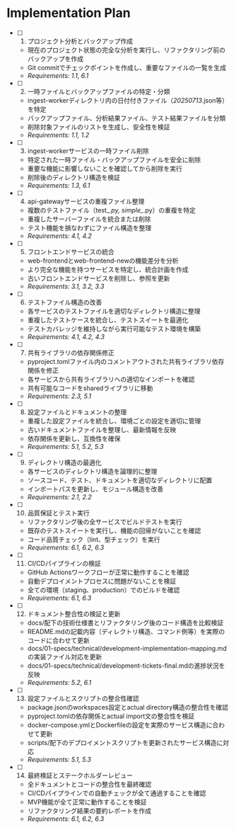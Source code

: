 # Implementation Plan

- [ ] 1. プロジェクト分析とバックアップ作成
  - 現在のプロジェクト状態の完全な分析を実行し、リファクタリング前のバックアップを作成
  - Git commitでチェックポイントを作成し、重要なファイルの一覧を生成
  - _Requirements: 1.1, 6.1_

- [ ] 2. 一時ファイルとバックアップファイルの特定・分類
  - ingest-workerディレクトリ内の日付付きファイル（*_20250713_*.json等）を特定
  - バックアップファイル、分析結果ファイル、テスト結果ファイルを分類
  - 削除対象ファイルのリストを生成し、安全性を検証
  - _Requirements: 1.1, 1.2_

- [ ] 3. ingest-workerサービスの一時ファイル削除
  - 特定された一時ファイル・バックアップファイルを安全に削除
  - 重要な機能に影響しないことを確認してから削除を実行
  - 削除後のディレクトリ構造を検証
  - _Requirements: 1.3, 6.1_

- [ ] 4. api-gatewayサービスの重複ファイル整理
  - 複数のテストファイル（test_*.py, simple_*.py）の重複を特定
  - 重複したサーバーファイルを統合または削除
  - テスト機能を損なわずにファイル構造を整理
  - _Requirements: 4.1, 4.2_

- [ ] 5. フロントエンドサービスの統合
  - web-frontendとweb-frontend-newの機能差分を分析
  - より完全な機能を持つサービスを特定し、統合計画を作成
  - 古いフロントエンドサービスを削除し、参照を更新
  - _Requirements: 3.1, 3.2, 3.3_

- [ ] 6. テストファイル構造の改善
  - 各サービスのテストファイルを適切なディレクトリ構造に整理
  - 重複したテストケースを統合し、テストスイートを最適化
  - テストカバレッジを維持しながら実行可能なテスト環境を構築
  - _Requirements: 4.1, 4.2, 4.3_

- [ ] 7. 共有ライブラリの依存関係修正
  - pyproject.tomlファイル内のコメントアウトされた共有ライブラリ依存関係を修正
  - 各サービスから共有ライブラリへの適切なインポートを確認
  - 共有可能なコードをsharedライブラリに移動
  - _Requirements: 2.3, 5.1_

- [ ] 8. 設定ファイルとドキュメントの整理
  - 重複した設定ファイルを統合し、環境ごとの設定を適切に管理
  - 古いドキュメントファイルを整理し、最新情報を反映
  - 依存関係を更新し、互換性を確保
  - _Requirements: 5.1, 5.2, 5.3_

- [ ] 9. ディレクトリ構造の最適化
  - 各サービスのディレクトリ構造を論理的に整理
  - ソースコード、テスト、ドキュメントを適切なディレクトリに配置
  - インポートパスを更新し、モジュール構造を改善
  - _Requirements: 2.1, 2.2_

- [ ] 10. 品質保証とテスト実行
  - リファクタリング後の全サービスでビルドテストを実行
  - 既存のテストスイートを実行し、機能の回帰がないことを確認
  - コード品質チェック（lint、型チェック）を実行
  - _Requirements: 6.1, 6.2, 6.3_

- [ ] 11. CI/CDパイプラインの検証
  - GitHub Actionsワークフローが正常に動作することを確認
  - 自動デプロイメントプロセスに問題がないことを検証
  - 全ての環境（staging、production）でのビルドを確認
  - _Requirements: 6.1, 6.3_

- [ ] 12. ドキュメント整合性の検証と更新
  - docs/配下の技術仕様書とリファクタリング後のコード構造を比較検証
  - README.mdの記載内容（ディレクトリ構造、コマンド例等）を実際のコードに合わせて更新
  - docs/01-specs/technical/development-implementation-mapping.mdの実装ファイル対応を更新
  - docs/01-specs/technical/development-tickets-final.mdの進捗状況を反映
  - _Requirements: 5.2, 6.1_

- [ ] 13. 設定ファイルとスクリプトの整合性確認
  - package.jsonのworkspaces設定とactual directory構造の整合性を確認
  - pyproject.tomlの依存関係とactual import文の整合性を検証
  - docker-compose.ymlとDockerfileの設定を実際のサービス構造に合わせて更新
  - scripts/配下のデプロイメントスクリプトを更新されたサービス構造に対応
  - _Requirements: 5.1, 5.3_

- [ ] 14. 最終検証とステークホルダーレビュー
  - 全ドキュメントとコードの整合性を最終確認
  - CI/CDパイプラインでの自動チェックが全て通過することを確認
  - MVP機能が全て正常に動作することを検証
  - リファクタリング結果の要約レポートを作成
  - _Requirements: 6.1, 6.2, 6.3_
